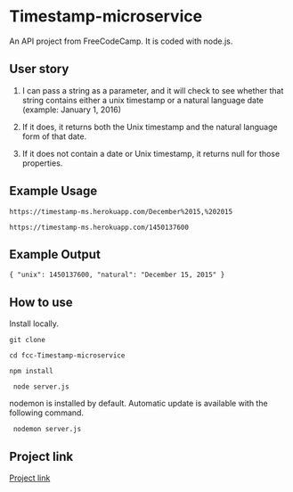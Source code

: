 # Timestamp-microservice

An API project from FreeCodeCamp. It is coded with node.js.

## User story 

1) I can pass a string as a parameter, and it will check to see whether that string contains either a unix timestamp or a natural language date (example: January 1, 2016)

2) If it does, it returns both the Unix timestamp and the natural language form of that date.

3) If it does not contain a date or Unix timestamp, it returns null for those properties.

## Example Usage 

```https://timestamp-ms.herokuapp.com/December%2015,%202015```

```https://timestamp-ms.herokuapp.com/1450137600```

## Example Output

```{ "unix": 1450137600, "natural": "December 15, 2015" }```

## How to use

Install locally.

``` git clone ```

``` cd fcc-Timestamp-microservice ```

``` npm install ```

``` node server.js```

nodemon is installed by default. Automatic update is available with the following command.

``` nodemon server.js```

## Project link 
[Project link](https://adhesive-appliance.glitch.me)
